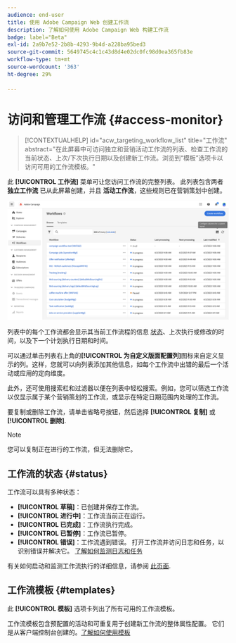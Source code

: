 ```yaml
---
audience: end-user
title: 使用 Adobe Campaign Web 创建工作流
description: 了解如何使用 Adobe Campaign Web 构建工作流
badge: label="Beta"
exl-id: 2a9b7e52-2b8b-4293-9b4d-a228ba95bed3
source-git-commit: 5649745c4c1c43d8d4e02dc0fc98d0ea365fb83e
workflow-type: tm+mt
source-wordcount: '363'
ht-degree: 29%

---
```


# 访问和管理工作流 {#access-monitor}

>[!CONTEXTUALHELP]
>id="acw_targeting_workflow_list"
>title="工作流"
>abstract="在此屏幕中可访问独立和营销活动工作流的列表、检查工作流的当前状态、上次/下次执行日期以及创建新工作流。浏览到“模板”选项卡以访问可用的工作流模板。"

此 **[!UICONTROL 工作流]** 菜单可让您访问工作流的完整列表。 此列表包含两者 **独立工作流** 已从此屏幕创建，并且 **活动工作流**，这些规则已在营销策划中创建。

![](assets/workflow-list.png)

列表中的每个工作流都会显示其当前工作流程的信息 [状态](#status)、上次执行或修改的时间，以及下一个计划执行日期和时间。

可以通过单击列表右上角的&#x200B;**[!UICONTROL 为自定义版面配置列]**&#x200B;图标来自定义显示的列。这样，您就可以向列表添加其他信息，如每个工作流中出错的最后一个活动或应用的定向维度。

此外，还可使用搜索栏和过滤器以便在列表中轻松搜索。例如，您可以筛选工作流以仅显示属于某个营销策划的工作流，或显示在特定日期范围内处理的工作流。

要复制或删除工作流，请单击省略号按钮，然后选择 **[!UICONTROL 复制]** 或 **[!UICONTROL 删除]**.

>[!NOTE]
>
>您可以复制正在进行的工作流，但无法删除它。

## 工作流的状态 {#status}

工作流可以具有多种状态：

* **[!UICONTROL 草稿]**：已创建并保存工作流。
* **[!UICONTROL 进行中]**：工作流当前正在运行。
* **[!UICONTROL 已完成]**：工作流执行完成。
* **[!UICONTROL 已暂停]**：工作流已暂停。
* **[!UICONTROL 错误]**：工作流遇到错误。 打开工作流并访问日志和任务，以识别错误并解决它。 [了解如何监测日志和任务](start-monitor-workflows.md#logs-tasks)

有关如何启动和监测工作流执行的详细信息，请参阅 [此页面](start-monitor-workflows.md).

## 工作流模板 {#templates}

此 **[!UICONTROL 模板]** 选项卡列出了所有可用的工作流模板。

工作流模板包含预配置的活动和可重复用于创建新工作流的整体属性配置。 它们是从客户端控制台创建的。[了解如何使用模板](https://experienceleague.adobe.com/docs/campaign/automation/workflows/introduction/build-a-workflow.html#workflow-templates)
